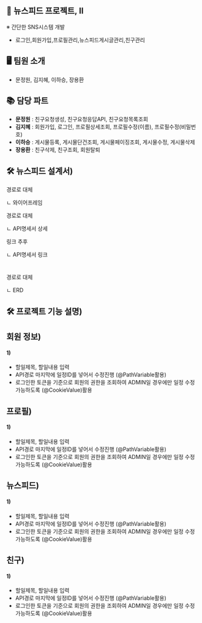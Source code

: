 ## 📁️ 뉴스피드 프로젝트, II 
※ 간단한 SNS시스템 개발

- 로그인,회원가입,프로필관리,뉴스피드게시글관리,친구관리


## 🖥️ 팀원 소개

- 문정원, 김지혜, 이하승, 장용환

## 📚 담당 파트

- **문정원** : 친구요청생성, 친구요청응답API, 친구요청목록조회
- **김지혜** : 회원가입, 로그인, 프로필상세조회, 프로필수정(이름), 프로필수정(비밀번호)
- **이하승** : 게시물등록, 게시물단건조회, 게시물페이징조회, 게시물수정, 게시물삭제
- **장용환** : 친구삭제, 친구조회, 회원탈퇴


## 🛠️ 뉴스피드 설계서) 

경로로 대체

ㄴ 와이어프레임


경로로 대체

ㄴ API명세서 상세

링크 추후

ㄴ API명세서 링크

#

경로로 대체

ㄴ ERD

## 🛠️ 프로젝트 기능 설명) 


## 회원 정보)

#### 1)

- 할일제목, 할일내용 입력
- API경로 마지막에 일정ID를 넣어서 수정진행 (@PathVariable활용)
- 로그인한 토큰을 기준으로 회원의 권한을 조회하여 ADMIN일 경우에만 일정 수정 가능하도록 (@CookieValue)활용


## 프로필)

#### 1)

- 할일제목, 할일내용 입력
- API경로 마지막에 일정ID를 넣어서 수정진행 (@PathVariable활용)
- 로그인한 토큰을 기준으로 회원의 권한을 조회하여 ADMIN일 경우에만 일정 수정 가능하도록 (@CookieValue)활용


## 뉴스피드)

#### 1)

- 할일제목, 할일내용 입력
- API경로 마지막에 일정ID를 넣어서 수정진행 (@PathVariable활용)
- 로그인한 토큰을 기준으로 회원의 권한을 조회하여 ADMIN일 경우에만 일정 수정 가능하도록 (@CookieValue)활용


## 친구)

#### 1)

- 할일제목, 할일내용 입력
- API경로 마지막에 일정ID를 넣어서 수정진행 (@PathVariable활용)
- 로그인한 토큰을 기준으로 회원의 권한을 조회하여 ADMIN일 경우에만 일정 수정 가능하도록 (@CookieValue)활용




